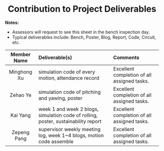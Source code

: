 <h1 align="center">
  Contribution to Project Deliverables
</h1>

**Notes:**
- Assessors will request to see this sheet in the bench inspection day.
- Typical deliverables include: Bench, Poster, Blog, Report, Code, Circuit, etc.

| Member Name | Deliverable(s) | Comments
|     :-:     |:-              |:-
| Minghong Xu | simulation code of every motion, attendance record | Excellent completion of all assigned tasks.
| Zehao Ye    | simulation code of pitching and yawing, poster | Excellent completion of all assigned tasks.
| Kai Yang    | week 1 and week 2 blogs, simulation code of rolling, poster, sustainability report | Excellent completion of all assigned tasks.
| Zepeng Pang | supervisor weekly meeting log, week 1~4 blogs, motion code assemble | Excellent completion of all assigned tasks.
